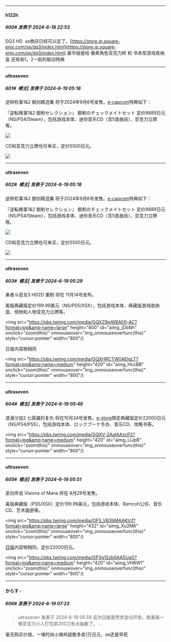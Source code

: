 ﻿
*****

####  h122h  
##### 600#       发表于 2024-6-18 22:53

DQ3 HD  se商店已经可以定了。[https://store.jp.square-enix.com/sp/dq3/index.html](https://store.jp.square-enix.com/sp/dq3/index.html) 豪华版是给 像素角色亚克力砖 和 书本型游戏收纳盒 还有和1，2一起的联动特典


*****

####  ultraseven  
##### 601#         楼主| 发表于 2024-6-19 05:18

逆转检事1&amp;2 御剑精选集 将于2024年9月6号发售。[e-capcom](https://www.e-capcom.com/sp/gyakutenkenji1-2/)特典如下：

『逆転検事1&amp;2 御剣セレクション』 御剣のチェックメイトセット 定价9889日元（NS/PS4/Steam），包括游戏本体、迷你音乐CD（含5首曲目）、亚克力立牌等。

<img src="https://www.e-capcom.com/sp/gyakutenkenji1-2/assets/img/bs_kirifuda.png" referrerpolicy="no-referrer">

CD和亚克力立牌也可单买，定价5500日元。

<img src="https://www.e-capcom.com/sp/gyakutenkenji1-2/assets/img/item_goodsonly.png" referrerpolicy="no-referrer">


*****

####  ultraseven  
##### 602#         楼主| 发表于 2024-6-19 05:18

逆转检事1&amp;2 御剑精选集 将于2024年9月6号发售。[e-capcom](https://www.e-capcom.com/sp/gyakutenkenji1-2/)特典如下：

『逆転検事1&amp;2 御剣セレクション』 御剣のチェックメイトセット 定价9889日元（NS/PS4/Steam），包括游戏本体、迷你音乐CD（含5首曲目）、亚克力立牌等。

<img src="https://www.e-capcom.com/sp/gyakutenkenji1-2/assets/img/bs_kirifuda.png" referrerpolicy="no-referrer">

CD和亚克力立牌也可单买，定价5500日元。

<img src="https://www.e-capcom.com/sp/gyakutenkenji1-2/assets/img/item_goodsonly.png" referrerpolicy="no-referrer">

*****

####  ultraseven  
##### 603#         楼主| 发表于 2024-6-19 05:29

勇者斗恶龙3 HD2D 重制 将在 11月14号发布。

美版典藏版定价199.99美元（NS/PS5/XSX），包括游戏本体、典藏版游戏收纳盒、怪物和人物亚克力立牌等。

<img src="https://pbs.twimg.com/media/GQXZ9ipW8AE6-AC?format=jpg&amp;name=large" height="800" id="aimg_jDbNh" onclick="zoom(this)" onmouseover="img_onmouseoverfunc(this)" style="cursor:pointer" width="800"/)

日版内容物相同

<img src="https://pbs.twimg.com/media/GQXHRCTW0AEIgLT?format=jpg&amp;name=medium" height="420" id="aimg_HccBB" onclick="zoom(this)" onmouseover="img_onmouseoverfunc(this)" style="cursor:pointer" width="800"/)


*****

####  ultraseven  
##### 604#         楼主| 发表于 2024-6-19 05:46

浪漫沙加2 七英雄的复仇 将在10月24号发售。[e-store](https://store.jp.square-enix.com/sp/romasaga2_RotS/index.html)限定典藏版定价22000日元（NS/PS4/PS5），包括游戏本体、ロックブーケ手办、音乐CD、攻略书等。

<img src="https://pbs.twimg.com/media/GQXV-2AaIAAzcP2?format=jpg&amp;name=medium" height="420" id="aimg_LIJpB" onclick="zoom(this)" onmouseover="img_onmouseoverfunc(this)" style="cursor:pointer" width="800"/)

*****

####  ultraseven  
##### 605#         楼主| 发表于 2024-6-19 05:51

圣剑传说 Visions of Mana 将在 8月29号发售。

美版典藏版（PS5/XSX）定价199.99美元，包括游戏本体、Ramcoh公仔、音乐CD、艺术画册等。

<img src="https://pbs.twimg.com/media/GP3_VB3bMAAKtcf?format=jpg&amp;name=large" height="432" id="aimg_Xu2M6" onclick="zoom(this)" onmouseover="img_onmouseoverfunc(this)" style="cursor:pointer" width="800"/)

[日版](https://store.jp.square-enix.com/sp/seiken_vom/index.html)内容物相同，定价22000日元。

<img src="https://pbs.twimg.com/media/GP3g1Szb0AA5UaG?format=jpg&amp;name=medium" height="420" id="aimg_VH6W1" onclick="zoom(this)" onmouseover="img_onmouseoverfunc(this)" style="cursor:pointer" width="800"/)


*****

####  からす♂  
##### 606#       发表于 2024-6-19 07:23

<blockquote>ultraseven 发表于 2024-6-19 05:59
这次日版竟然学会分开卖，欧美版一堆亚克力小人打包卖200刀有点抽象了。 ...</blockquote>
毫无购买价值，一堆时尚小辣鸡就敢多卖1万日元，se还是早死

